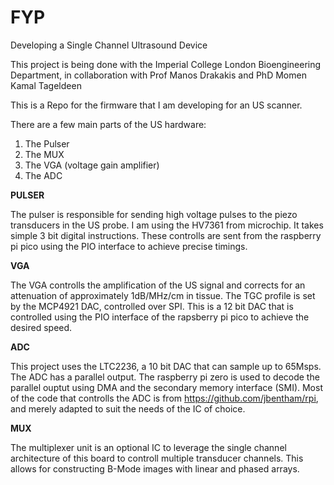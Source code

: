 # FYP
Developing a Single Channel Ultrasound Device

This project is being done with the Imperial College London Bioengineering Department, in collaboration with Prof Manos Drakakis and PhD Momen Kamal Tageldeen

This is a Repo for the firmware that I am developing for an US scanner.

There are a few main parts of the US hardware:

1. The Pulser 
2. The MUX
3. The VGA (voltage gain amplifier)
4. The ADC


**PULSER**

The pulser is responsible for sending high voltage pulses to the piezo transducers in the US probe. I am using the HV7361 from microchip. It takes simple 3 bit digital instructions. These controlls are sent from the raspberry pi pico using the PIO interface to achieve precise timings.

**VGA**

The VGA controlls the amplification of the US signal and corrects for an attenuation of approximately 1dB/MHz/cm in tissue. The TGC profile is set by the MCP4921 DAC, controlled over SPI.
This is a 12 bit DAC that is controlled using the PIO interface of the rapsberry pi pico to achieve the desired speed.

**ADC** 

This project uses the LTC2236, a 10 bit DAC that can sample up to 65Msps. The ADC has a parallel output. The raspberry pi zero is used to decode the parallel ouptut using DMA and the secondary memory interface (SMI). Most of the code that controlls the ADC is from https://github.com/jbentham/rpi, and merely adapted to suit the needs of the IC of choice.

**MUX**

The multiplexer unit is an optional IC to leverage the single channel architecture of this board to controll multiple transducer channels. This allows for constructing B-Mode images with linear and phased arrays.
